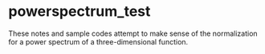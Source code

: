 # powerspectrum_test

These notes and sample codes attempt to make sense of the
normalization for a power spectrum of a three-dimensional function.

